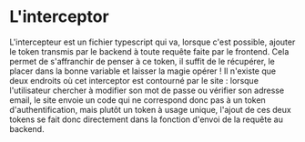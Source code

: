 # L'interceptor

L'intercepteur est un fichier typescript qui va, lorsque c'est possible, ajouter le token transmis par le backend à toute requête faite par le frontend. Cela permet de s'affranchir de penser à ce token, il suffit de le récupérer, le placer dans la bonne variable et laisser la magie opérer !
Il n'existe que deux endroits où cet interceptor est contourné par le site : lorsque l'utilisateur chercher à modifier son mot de passe ou vérifier son adresse email, le site envoie un code qui ne correspond donc pas à un token d'authentification, mais plutôt un token à usage unique, l'ajout de ces deux tokens se fait donc directement dans la fonction d'envoi de la requête au backend.